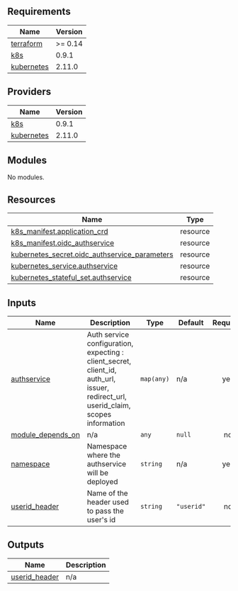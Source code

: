 <!-- BEGIN_TF_DOCS -->
## Requirements

| Name | Version |
|------|---------|
| <a name="requirement_terraform"></a> [terraform](#requirement\_terraform) | >= 0.14 |
| <a name="requirement_k8s"></a> [k8s](#requirement\_k8s) | 0.9.1 |
| <a name="requirement_kubernetes"></a> [kubernetes](#requirement\_kubernetes) | 2.11.0 |

## Providers

| Name | Version |
|------|---------|
| <a name="provider_k8s"></a> [k8s](#provider\_k8s) | 0.9.1 |
| <a name="provider_kubernetes"></a> [kubernetes](#provider\_kubernetes) | 2.11.0 |

## Modules

No modules.

## Resources

| Name | Type |
|------|------|
| [k8s_manifest.application_crd](https://registry.terraform.io/providers/banzaicloud/k8s/0.9.1/docs/resources/manifest) | resource |
| [k8s_manifest.oidc_authservice](https://registry.terraform.io/providers/banzaicloud/k8s/0.9.1/docs/resources/manifest) | resource |
| [kubernetes_secret.oidc_authservice_parameters](https://registry.terraform.io/providers/hashicorp/kubernetes/2.11.0/docs/resources/secret) | resource |
| [kubernetes_service.authservice](https://registry.terraform.io/providers/hashicorp/kubernetes/2.11.0/docs/resources/service) | resource |
| [kubernetes_stateful_set.authservice](https://registry.terraform.io/providers/hashicorp/kubernetes/2.11.0/docs/resources/stateful_set) | resource |

## Inputs

| Name | Description | Type | Default | Required |
|------|-------------|------|---------|:--------:|
| <a name="input_authservice"></a> [authservice](#input\_authservice) | Auth service configuration, expecting : client\_secret, client\_id, auth\_url, issuer, redirect\_url, userid\_claim, scopes information | `map(any)` | n/a | yes |
| <a name="input_module_depends_on"></a> [module\_depends\_on](#input\_module\_depends\_on) | n/a | `any` | `null` | no |
| <a name="input_namespace"></a> [namespace](#input\_namespace) | Namespace where the authservice will be deployed | `string` | n/a | yes |
| <a name="input_userid_header"></a> [userid\_header](#input\_userid\_header) | Name of the header used to pass the user's id | `string` | `"userid"` | no |

## Outputs

| Name | Description |
|------|-------------|
| <a name="output_userid_header"></a> [userid\_header](#output\_userid\_header) | n/a |
<!-- END_TF_DOCS -->
